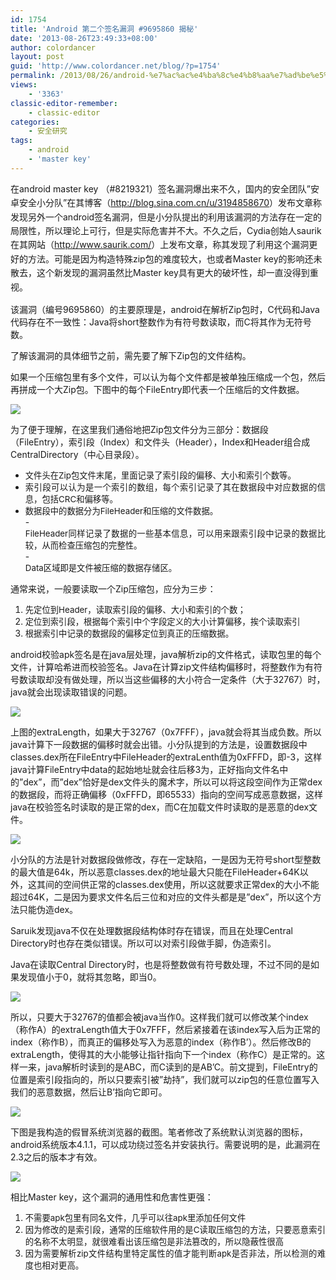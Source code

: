 ```yaml
---
id: 1754
title: 'Android 第二个签名漏洞 #9695860 揭秘'
date: '2013-08-26T23:49:33+08:00'
author: colordancer
layout: post
guid: 'http://www.colordancer.net/blog/?p=1754'
permalink: /2013/08/26/android-%e7%ac%ac%e4%ba%8c%e4%b8%aa%e7%ad%be%e5%90%8d%e6%bc%8f%e6%b4%9e-9695860-%e6%8f%ad%e7%a7%98/
views:
    - '3363'
classic-editor-remember:
    - classic-editor
categories:
    - 安全研究
tags:
    - android
    - 'master key'
---
```


<span style="line-height: 1.6em;">在android master key （#8219321）签名漏洞爆出来不久，国内的安全团队”安卓安全小分队”在其博客（</span><http://blog.sina.com.cn/u/3194858670><span style="line-height: 1.6em;">）发布文章称发现另外一个android签名漏洞，但是小分队提出的利用该漏洞的方法存在一定的局限性，所以理论上可行，但是实际危害并不大。不久之后，Cydia创始人saurik在其网站（</span><http://www.saurik.com/><span style="line-height: 1.6em;">）上发布文章，称其发现了利用这个漏洞更好的方法。可能是因为构造特殊zip包的难度较大，也或者Master key的影响还未散去，这个新发现的漏洞虽然比Master key具有更大的破坏性，却一直没得到重视。</span>

该漏洞（编号9695860）的主要原理是，android在解析Zip包时，C代码和Java代码存在不一致性：Java将short整数作为有符号数读取，而C将其作为无符号数。

了解该漏洞的具体细节之前，需先要了解下Zip包的文件结构。

如果一个压缩包里有多个文件，可以认为每个文件都是被单独压缩成一个包，然后再拼成一个大Zip包。下图中的每个FileEntry即代表一个压缩后的文件数据。

![](/images/wp-content/uploads/2013/08/082613_1549_Android1.png)

为了便于理解，在这里我们通俗地把Zip包文件分为三部分：数据段（FileEntry），索引段（Index）和文件头（Header），Index和Header组合成CentralDirectory（中心目录段）。

- <div style="text-align: justify;"><span style="font-size: 10pt;">文件头在Zip包文件末尾，里面记录了索引段的偏移、大小和索引个数等。</span></div>
- <div style="text-align: justify;"><span style="font-size: 10pt;">索引段可以认为是一个索引的数组，每个索引记录了其在数据段中对应数据的信息，包括CRC和偏移等。</span></div>
- <div style="text-align: justify;"><span style="font-size: 10pt;">数据段中的数据分为FileHeader和压缩的文件数据。</span></div>
    - <div style="text-align: justify;"><span style="font-size: 10pt;">FileHeader同样记录了数据的一些基本信息，可以用来跟索引段中记录的数据比较，从而检查压缩包的完整性。</span></div>
    - <div style="text-align: justify;"><span style="font-size: 10pt;">Data区域即是文件被压缩的数据存储区。</span></div>

通常来说，一般要读取一个Zip压缩包，应分为三步：

1. <div style="text-align: justify;"><span style="font-size: 10pt;">先定位到Header，读取索引段的偏移、大小和索引的个数；</span></div>
2. <div style="text-align: justify;"><span style="font-size: 10pt;">定位到索引段，根据每个索引中个字段定义的大小计算偏移，挨个读取索引</span></div>
3. <div style="text-align: justify;"><span style="font-size: 10pt;">根据索引中记录的数据段的偏移定位到真正的压缩数据。</span></div>

android校验apk签名是在java层处理，java解析zip的文件格式，读取包里的每个文件，计算哈希进而校验签名。Java在计算zip文件结构偏移时，将整数作为有符号数读取却没有做处理，所以当这些偏移的大小符合一定条件（大于32767）时，java就会出现读取错误的问题。

![](/images/wp-content/uploads/2013/08/082613_1549_Android2.png)

上图的extraLength，如果大于32767（0x7FFF），java就会将其当成负数。所以java计算下一段数据的偏移时就会出错。小分队提到的方法是，设置数据段中classes.dex所在FileEntry中FileHeader的extraLenth值为0xFFFD，即-3，这样java计算FileEntry中data的起始地址就会往后移3为，正好指向文件名中的”dex”，而”dex”恰好是dex文件头的魔术字，所以可以将这段空间作为正常dex的数据段，而将正确偏移（0xFFFD，即65533）指向的空间写成恶意数据，这样java在校验签名时读取的是正常的dex，而C在加载文件时读取的是恶意的dex文件。

![](/images/wp-content/uploads/2013/08/082613_1549_Android3.gif)

小分队的方法是针对数据段做修改，存在一定缺陷，一是因为无符号short型整数的最大值是64k，所以恶意classes.dex的地址最大只能在FileHeader+64K以外，这其间的空间供正常的classes.dex使用，所以这就要求正常dex的大小不能超过64K，二是因为要求文件名后三位和对应的文件头都是是”dex”，所以这个方法只能伪造dex。

Saruik发现java不仅在处理数据段结构体时存在错误，而且在处理Central Directory时也存在类似错误。所以可以对索引段做手脚，伪造索引。

Java在读取Central Directory时，也是将整数做有符号数处理，不过不同的是如果发现值小于0，就将其忽略，即当0。

![](/images/wp-content/uploads/2013/08/082613_1549_Android4.png)

所以，只要大于32767的值都会被java当作0。这样我们就可以修改某个index（称作A）的extraLength值大于0x7FFF，然后紧接着在该index写入后为正常的index（称作B），而真正的偏移处写入为恶意的index（称作B’）。然后修改B的extraLength，使得其的大小能够让指针指向下一个index（称作C）是正常的。这样一来，java解析时读到的是ABC，而C读到的是AB’C。前文提到，FileEntry的位置是索引段指向的，所以只要索引被”劫持”，我们就可以zip包的任意位置写入我们的恶意数据，然后让B’指向它即可。

![](/images/wp-content/uploads/2013/08/082613_1549_Android5.png)

下图是我构造的假冒系统浏览器的截图。笔者修改了系统默认浏览器的图标，android系统版本4.1.1，可以成功绕过签名并安装执行。需要说明的是，此漏洞在2.3之后的版本才有效。

![](/images/wp-content/uploads/2013/08/082613_1549_Android6.png)

相比Master key，这个漏洞的通用性和危害性更强：

1. <div style="text-align: justify;"><span style="font-size: 10pt;">不需要apk包里有同名文件，几乎可以往apk里添加任何文件</span></div>
2. <div style="text-align: justify;"><span style="font-size: 10pt;">因为修改的是索引段，通常的压缩软件用的是C读取压缩包的方法，只要恶意索引的名称不太明显，就很难看出该压缩包是非法篡改的，所以隐蔽性很高</span></div>
3. <div style="text-align: justify;"><span style="font-size: 10pt;">因为需要解析zip文件结构里特定属性的值才能判断apk是否非法，所以检测的难度也相对更高。</span></div>